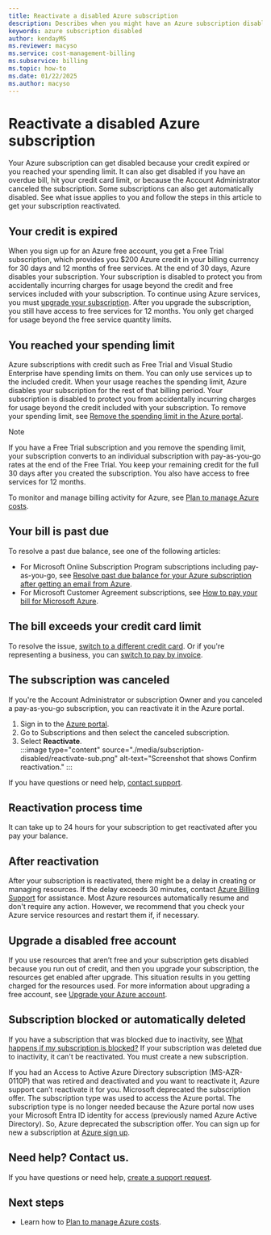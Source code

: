 ```yaml
---
title: Reactivate a disabled Azure subscription
description: Describes when you might have an Azure subscription disabled and how to reactivate it.
keywords: azure subscription disabled
author: kendayMS
ms.reviewer: macyso
ms.service: cost-management-billing
ms.subservice: billing
ms.topic: how-to
ms.date: 01/22/2025
ms.author: macyso
---
```


# Reactivate a disabled Azure subscription

Your Azure subscription can get disabled because your credit expired or you reached your spending limit. It can also get disabled if you have an overdue bill, hit your credit card limit, or because the Account Administrator canceled the subscription. Some subscriptions can also get automatically disabled. See what issue applies to you and follow the steps in this article to get your subscription reactivated.

## Your credit is expired

When you sign up for an Azure free account, you get a Free Trial subscription, which provides you $200 Azure credit in your billing currency for 30 days and 12 months of free services. At the end of 30 days, Azure disables your subscription. Your subscription is disabled to protect you from accidentally incurring charges for usage beyond the credit and free services included with your subscription. To continue using Azure services, you must [upgrade your subscription](upgrade-azure-subscription.md). After you upgrade the subscription, you still have access to free services for 12 months. You only get charged for usage beyond the free service quantity limits.

## You reached your spending limit

Azure subscriptions with credit such as Free Trial and Visual Studio Enterprise have spending limits on them. You can only use services up to the included credit. When your usage reaches the spending limit, Azure disables your subscription for the rest of that billing period. Your subscription is disabled to protect you from accidentally incurring charges for usage beyond the credit included with your subscription. To remove your spending limit, see [Remove the spending limit in the Azure portal](spending-limit.md#remove).

> [!NOTE]
> If you have a Free Trial subscription and you remove the spending limit, your subscription converts to an individual subscription with pay-as-you-go rates at the end of the Free Trial. You keep your remaining credit for the full 30 days after you created the subscription. You also have access to free services for 12 months.

To monitor and manage billing activity for Azure, see [Plan to manage Azure costs](../understand/plan-manage-costs.md).

## Your bill is past due

To resolve a past due balance, see one of the following articles:

- For Microsoft Online Subscription Program subscriptions including pay-as-you-go, see [Resolve past due balance for your Azure subscription after getting an email from Azure](resolve-past-due-balance.md).
- For Microsoft Customer Agreement subscriptions, see [How to pay your bill for Microsoft Azure](../understand/pay-bill.md).

## The bill exceeds your credit card limit

To resolve the issue, [switch to a different credit card](change-credit-card.md). Or if you're representing a business, you can [switch to pay by invoice](pay-by-invoice.md).

## The subscription was canceled

If you're the Account Administrator or subscription Owner and you canceled a pay-as-you-go subscription, you can reactivate it in the Azure portal.

1. Sign in to the [Azure portal](https://portal.azure.com).
1. Go to Subscriptions and then select the canceled subscription.
1. Select **Reactivate**.  
    :::image type="content" source="./media/subscription-disabled/reactivate-sub.png" alt-text="Screenshot that shows Confirm reactivation." :::

If you have questions or need help, [contact support](https://portal.azure.com/?#blade/Microsoft_Azure_Support/HelpAndSupportBlade).

## Reactivation process time

It can take up to 24 hours for your subscription to get reactivated after you pay your balance.

## After reactivation

After your subscription is reactivated, there might be a delay in creating or managing resources. If the delay exceeds 30 minutes, contact [Azure Billing Support](https://go.microsoft.com/fwlink/?linkid=2083458) for assistance. Most Azure resources automatically resume and don't require any action. However, we recommend that you check your Azure service resources and restart them if, if necessary.

## Upgrade a disabled free account

If you use resources that aren’t free and your subscription gets disabled because you run out of credit, and then you upgrade your subscription, the resources get enabled after upgrade. This situation results in you getting charged for the resources used. For more information about upgrading a free account, see [Upgrade your Azure account](upgrade-azure-subscription.md).

## Subscription blocked or automatically deleted

If you have a subscription that was blocked due to inactivity, see [What happens if my subscription is blocked?](avoid-unused-subscriptions.md#what-happens-if-my-subscription-is-blocked) If your subscription was deleted due to inactivity, it can't be reactivated. You must create a new subscription.

If you had an Access to Active Azure Directory subscription (MS-AZR-0110P) that was retired and deactivated and you want to reactivate it, Azure support can’t reactivate it for you. Microsoft deprecated the subscription offer. The subscription type was used to access the Azure portal. The subscription type is no longer needed because the Azure portal now uses your Microsoft Entra ID identity for access (previously named Azure Active Directory). So, Azure deprecated the subscription offer. You can sign up for new a subscription at [Azure sign up](https://signup.azure.com/signup).

## Need help? Contact us.

If you have questions or need help,  [create a support request](https://go.microsoft.com/fwlink/?linkid=2083458).

## Next steps
- Learn how to [Plan to manage Azure costs](../understand/plan-manage-costs.md).
